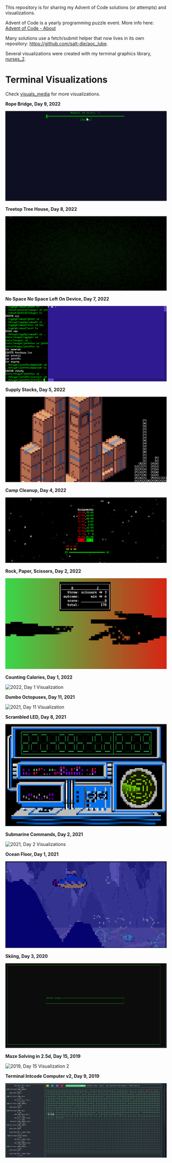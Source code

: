 This repository is for sharing my Advent of Code solutions (or attempts) and visualizations.

Advent of Code is a yearly programming puzzle event. More info here: [Advent of Code - About](https://adventofcode.com/2019/about)

Many solutions use a fetch/submit helper that now lives in its own repository: https://github.com/salt-die/aoc_lube.

Several visualizations were created with my terminal graphics library, [nurses_2](https://github.com/salt-die/nurses_2).


# Terminal Visualizations
Check [visuals_media](visuals_media/) for more visualizations.

**Rope Bridge, Day 9, 2022**

![2022, Day 8 Visualization](visuals_media/rope_bridge.gif)

**Treetop Tree House, Day 8, 2022**

![2022, Day 8 Visualization](visuals_media/treetop.gif)

**No Space No Space Left On Device, Day 7, 2022**

![2022, Day 7 Visualization](visuals_media/no_space.gif)

**Supply Stacks, Day 5, 2022**

![2022, Day 5 Visualization](visuals_media/supply_stacks.gif)

**Camp Cleanup, Day 4, 2022**

![2022, Day 4 Visualization](visuals_media/camp_cleanup.gif)

**Rock, Paper, Scissors, Day 2, 2022**

![2022, Day 2 Visualization](visuals_media/rock_paper_scissors.gif)

**Counting Calories, Day 1, 2022**

![2022, Day 1 Visualization](visuals_media/counting_calories.gif)

**Dumbo Octopuses, Day 11, 2021**

![2021, Day 11 Visualization](visuals_media/dumbo_octos.gif)

**Scrambled LED, Day 8, 2021**

![2021, Day 8 Visualization](visuals_media/scrambled_led.gif)

**Submarine Commands, Day 2, 2021**

![2021, Day 2 Visualizations](visuals_media/submarine_commands.gif)

**Ocean Floor, Day 1, 2021**

![2021, Day 1 Visualization](visuals_media/ocean_floor.gif)

**Skiing, Day 3, 2020**

![2020, Day 3 Visualization](visuals_media/skiing.gif)

**Maze Solving in 2.5d, Day 15, 2019**

![2019, Day 15 Visualization 2](visuals_media/maze_solver_2.gif)

**Terminal Intcode Computer v2, Day 9, 2019**

![2019, Day 9 Visualization](visuals_media/Computer2.gif)